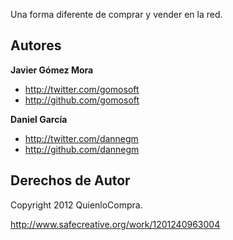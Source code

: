 
Una forma diferente de comprar y vender en la red.


Autores
-------

**Javier Gómez Mora**

+ http://twitter.com/gomosoft
+ http://github.com/gomosoft

**Daniel García**

+ http://twitter.com/dannegm
+ http://github.com/dannegm



Derechos de Autor
---------------------

Copyright 2012 QuienloCompra.

http://www.safecreative.org/work/1201240963004
